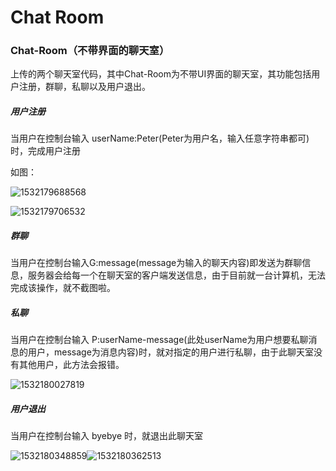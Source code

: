 # Chat Room

### Chat-Room（不带界面的聊天室）

上传的两个聊天室代码，其中Chat-Room为不带UI界面的聊天室，其功能包括用户注册，群聊，私聊以及用户退出。

##### 用户注册

当用户在控制台输入 userName:Peter(Peter为用户名，输入任意字符串都可)时，完成用户注册

如图：

![1532179688568](C:\Users\LiuWang\AppData\Local\Temp\1532179701421.png)

![1532179706532](C:\Users\LiuWang\AppData\Local\Temp\1532179706532.png)

##### 群聊

当用户在控制台输入G:message(message为输入的聊天内容)即发送为群聊信息，服务器会给每一个在聊天室的客户端发送信息，由于目前就一台计算机，无法完成该操作，就不截图啦。

##### 私聊

当用户在控制台输入 P:userName-message(此处userName为用户想要私聊消息的用户，message为消息内容)时，就对指定的用户进行私聊，由于此聊天室没有其他用户，此方法会报错。

![1532180027819](C:\Users\LiuWang\AppData\Local\Temp\1532180027819.png)

##### 用户退出

当用户在控制台输入 byebye 时，就退出此聊天室

![1532180348859](C:\Users\LiuWang\AppData\Local\Temp\1532180348859.png)![1532180362513](C:\Users\LiuWang\AppData\Local\Temp\1532180362513.png)
